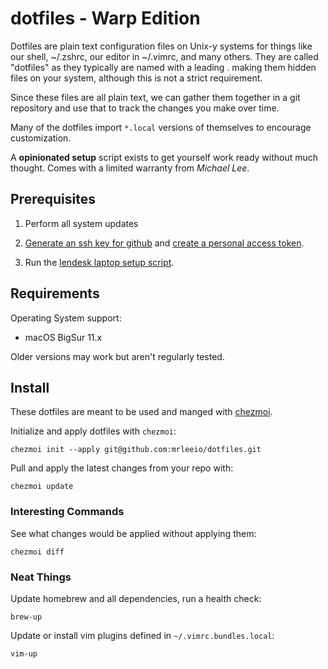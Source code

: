 # dotfiles - Warp Edition

Dotfiles are plain text configuration files on Unix-y systems for things like our shell, ~/.zshrc, our editor in ~/.vimrc, and many others. They are called "dotfiles" as they typically are named with a leading . making them hidden files on your system, although this is not a strict requirement.

Since these files are all plain text, we can gather them together in a git repository and use that to track the changes you make over time.

Many of the dotfiles import `*.local` versions of themselves to encourage customization.

A **opinionated setup** script exists to get yourself work ready without much thought.  Comes with a limited warranty from _Michael Lee_.

## Prerequisites

1. Perform all system updates

2. [Generate an ssh key for github](https://help.github.com/articles/generating-a-new-ssh-key-and-adding-it-to-the-ssh-agent/) and [create a personal access token](https://help.github.com/articles/creating-a-personal-access-token-for-the-command-line/).

3. Run the [lendesk laptop setup script](https://github.com/BetterOfficeApps/laptop).

## Requirements

Operating System support:

* macOS BigSur 11.x

Older versions may work but aren't regularly tested.

## Install

These dotfiles are meant to be used and manged with [chezmoi](https://www.chezmoi.io).

Initialize and apply dotfiles with `chezmoi`:

```
chezmoi init --apply git@github.com:mrleeio/dotfiles.git
```

Pull and apply the latest changes from your repo with:

```
chezmoi update
```

### Interesting Commands

See what changes would be applied without applying them:

```
chezmoi diff
```

### Neat Things

Update homebrew and all dependencies, run a health check:

```
brew-up
```

Update or install vim plugins defined in `~/.vimrc.bundles.local`:

```
vim-up
```